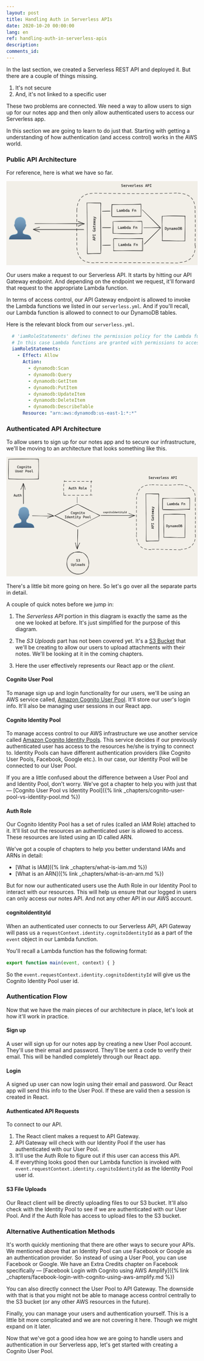 ```yaml
---
layout: post
title: Handling Auth in Serverless APIs
date: 2020-10-20 00:00:00
lang: en
ref: handling-auth-in-serverless-apis
description: 
comments_id: 
---
```


In the last section, we created a Serverless REST API and deployed it. But there are a couple of things missing.

1. It's not secure
2. And, it's not linked to a specific user

These two problems are connected. We need a way to allow users to sign up for our notes app and then only allow authenticated users to access our Serverless app.

In this section we are going to learn to do just that. Starting with getting a understanding of how authentication (and access control) works in the AWS world.

### Public API Architecture

For reference, here is what we have so far.

![Serverless public API architecture](/assets/diagrams/serverless-public-api-architecture.png)

Our users make a request to our Serverless API. It starts by hitting our API Gateway endpoint. And depending on the endpoint we request, it'll forward that request to the appropriate Lambda function.

In terms of access control, our API Gateway endpoint is allowed to invoke the Lambda functions we listed in our `serverless.yml`. And if you'll recall, our Lambda function is allowed to connect to our DynamoDB tables.

Here is the relevant block from our `serverless.yml`.

``` yml
  # 'iamRoleStatements' defines the permission policy for the Lambda function.
  # In this case Lambda functions are granted with permissions to access DynamoDB.
  iamRoleStatements:
    - Effect: Allow
      Action:
        - dynamodb:Scan
        - dynamodb:Query
        - dynamodb:GetItem
        - dynamodb:PutItem
        - dynamodb:UpdateItem
        - dynamodb:DeleteItem
        - dynamodb:DescribeTable
      Resource: "arn:aws:dynamodb:us-east-1:*:*"
```

### Authenticated API Architecture

To allow users to sign up for our notes app and to secure our infrastructure, we'll be moving to an architecture that looks something like this.

![Serverless Auth API architecture](/assets/diagrams/serverless-auth-api-architecture.png)

There's a little bit more going on here. So let's go over all the separate parts in detail.

A couple of quick notes before we jump in:

1. The _Serverless API_ portion in this diagram is exactly the same as the one we looked at before. It's just simplified for the purpose of this diagram.

2. The _S3 Uploads_ part has not been covered yet. It's a [S3 Bucket](https://aws.amazon.com/s3/) that we'll be creating to allow our users to upload attachments with their notes. We'll be looking at it in the coming chapters. 

3. Here the user effectively represents our React app or the _client_.

#### Cognito User Pool

To manage sign up and login functionality for our users, we'll be using an AWS service called, [Amazon Cognito User Pool](https://docs.aws.amazon.com/cognito/latest/developerguide/cognito-user-identity-pools.html). It'll store our user's login info. It'll also be managing user sessions in our React app.

#### Cognito Identity Pool

To manage access control to our AWS infrastructure we use another service called [Amazon Cognito Identity Pools](https://docs.aws.amazon.com/cognito/latest/developerguide/cognito-identity.html). This service decides if our previously authenticated user has access to the resources he/she is trying to connect to. Identity Pools can have different authentication providers (like Cognito User Pools, Facebook, Google etc.). In our case, our Identity Pool will be connected to our User Pool.

If you are a little confused about the difference between a User Pool and and Identity Pool, don't worry. We've got a chapter to help you with just that — [Cognito User Pool vs Identity Pool]({% link _chapters/cognito-user-pool-vs-identity-pool.md %})

#### Auth Role

Our Cognito Identity Pool has a set of rules (called an IAM Role) attached to it. It'll list out the resources an authenticated user is allowed to access. These resources are listed using an ID called ARN.

We've got a couple of chapters to help you better understand IAMs and ARNs in detail:

- [What is IAM]({% link _chapters/what-is-iam.md %})
- [What is an ARN]({% link _chapters/what-is-an-arn.md %})

But for now our authenticated users use the Auth Role in our Identity Pool to interact with our resources. This will help us ensure that our logged in users can only access our notes API. And not any other API in our AWS account.

#### cognitoIdentityId

When an authenticated user connects to our Serverless API, API Gateway will pass us a `requestContext.identity.cognitoIdentityId` as a part of the `event` object in our Lambda function.

You'll recall a Lambda function has the following format:

``` js
export function main(event, context) { }
```

So the `event.requestContext.identity.cognitoIdentityId` will give us the Cognito Identity Pool user id.

### Authentication Flow

Now that we have the main pieces of our architecture in place, let's look at how it'll work in practice.

#### Sign up

A user will sign up for our notes app by creating a new User Pool account. They'll use their email and password. They'll be sent a code to verify their email. This will be handled completely through our React app.

#### Login

A signed up user can now login using their email and password. Our React app will send this info to the User Pool. If these are valid then a session is created in React.

#### Authenticated API Requests

To connect to our API.

1. The React client makes a request to API Gateway.
2. API Gateway will check with our Identity Pool if the user has authenticated with our User Pool.
3. It'll use the Auth Role to figure out if this user can access this API.
4. If everything looks good then our Lambda function is invoked with `event.requestContext.identity.cognitoIdentityId` as the Identity Pool user id.

#### S3 File Uploads

Our React client will be directly uploading files to our S3 bucket. It'll also check with the Identity Pool to see if we are authenticated with our User Pool. And if the Auth Role has access to upload files to the S3 bucket.

### Alternative Authentication Methods

It's worth quickly mentioning that there are other ways to secure your APIs. We mentioned above that an Identity Pool can use Facebook or Google as an authentication provider. So instead of using a User Pool, you can use Facebook or Google. We have an Extra Credits chapter on Facebook specifically — [Facebook Login with Cognito using AWS Amplify]({% link _chapters/facebook-login-with-cognito-using-aws-amplify.md %})

You can also directly connect the User Pool to API Gateway. The downside with that is that you might not be able to manage access control centrally to the S3 bucket (or any other AWS resources in the future).

Finally, you can manage your users and authentication yourself. This is a little bit more complicated and we are not covering it here. Though we might expand on it later.

Now that we've got a good idea how we are going to handle users and authentication in our Serverless app, let's get started with creating a Cognito User Pool.
